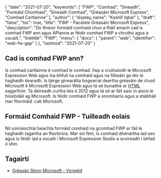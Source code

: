 {
  "date": "2021-07-20",
  "keywords": [
"FWP",
"Comhad",
"Síneadh",
"Formáid Chomhaid",
"Síneadh Comhad",
"Gréasáin Microsoft Express",
"Comhad Cartlainne"
],
  "author": {
    "display_name": "Kashif Iqbal"
},
  "draft": "false",
  "toc": true,
  "title": "FWP - Pacáiste Gréasáin Microsoft Express",
  "description": "Do threoir formáid comhaid chun a fháil amach cad is comhad FWP ann agus APIanna ar féidir comhad FWP a chruthú agus a oscailt.",
  "linktitle": "FWP",
  "menu": {
    "docs": {
      "parent": "web",
      "identifier": "web-fw-gap"
}
},
  "lastmod": "2021-07-20"
}

## Cad is comhad FWP ann?

Is comhad cartlainne é comhad le comhad .fwp a cruthaíodh le Microsoft Expression Web agus ina bhfuil na comhaid agus na fillteáin go léir le haghaidh dearadh. Is táirge ginearálta bogearraí deartha gréasáin de chuid Microsoft é Microsoft Expression Web agus tá sé bunaithe ar [HTML](/web/html/) eagarthóir. Tá deireadh curtha leis ó 2012 agus tá sé ar fáil saor in aisce le híoslódáil ag Microsoft. Is féidir comhaid FWP a onnmhairiú agus a shábháil mar fhormáid .cab Microsoft.

## Formáid Comhaid FWP - Tuilleadh eolais

Níl sonraíochtaí beachta formáid comhaid na gcomhad FWP ar fáil le haghaidh tagartha an fhorbróra. Mar sin féin, is comhaid dhénártha iad seo agus is féidir iad a oscailt i Microsoft Expression Studio a scoireadh i bhfad ó shin.

## Tagairtí

* [Gréasán Slonn Microsoft - Vicipéid](https://ga.wikipedia.org/wiki/Microsoft_Expression_Web)


